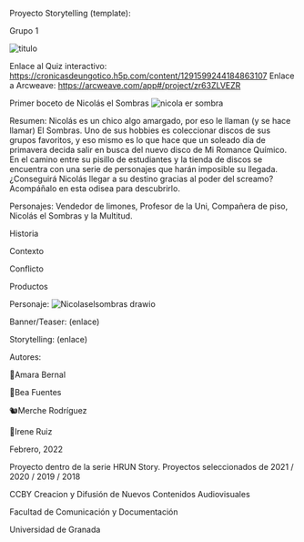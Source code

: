 Proyecto Storytelling (template):

Grupo 1

![titulo](https://user-images.githubusercontent.com/101630955/160440849-5e895d2f-d33d-4c5d-978e-e6f3c543beb1.png)

Enlace al Quiz interactivo: https://cronicasdeungotico.h5p.com/content/1291599244184863107
Enlace a Arcweave: https://arcweave.com/app#/project/zr63ZLVEZR 

Primer boceto de Nicolás el Sombras
![nicola er sombra](https://user-images.githubusercontent.com/101630955/160440979-ec9116c7-9c9f-4750-94b4-1b1cb05758e1.png)

Resumen: Nicolás es un chico algo amargado, por eso le llaman (y se hace llamar) El Sombras. Uno de sus hobbies es coleccionar discos de sus grupos favoritos, y eso mismo es lo que hace que un soleado día de primavera decida salir en busca del nuevo disco de Mi Romance Químico. En el camino entre su pisillo de estudiantes y la tienda de discos se encuentra con una serie de personajes que harán imposible su llegada. ¿Conseguirá Nicolás llegar a su destino gracias al poder del screamo? Acompáñalo en esta odisea para descubrirlo.

Personajes:
Vendedor de limones, Profesor de la Uni, Compañera de piso, Nicolás el Sombras y la Multitud.

Historia

Contexto

Conflicto

Productos

Personaje:
![Nicolaselsombras drawio](https://user-images.githubusercontent.com/101630955/163948389-858368dd-0265-48c2-a83a-4160c1f28106.jpg)


Banner/Teaser: (enlace)

Storytelling: (enlace)



Autores:


🐇Amara Bernal

🐸Bea Fuentes

🐿️Merche Rodríguez

🐧Irene Ruiz

Febrero, 2022

Proyecto dentro de la serie HRUN Story. Proyectos seleccionados de 2021 / 2020 / 2019 / 2018

CCBY Creacion y Difusión de Nuevos Contenidos Audiovisuales

Facultad de Comunicación y Documentación

Universidad de Granada
